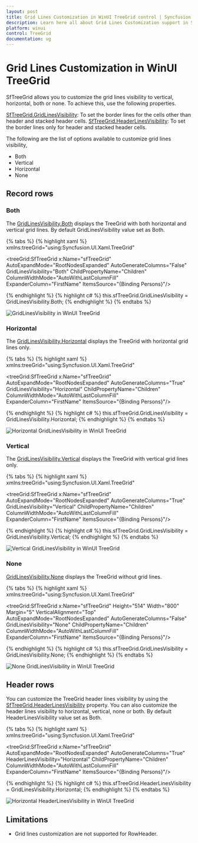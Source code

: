 ```yaml
---
layout: post
title: Grid Lines Customization in WinUI TreeGrid control | Syncfusion
description: Learn here all about Grid Lines Customization support in Syncfusion WinUI TreeGrid(SfTreeGrid) control and more.
platform: winui
control: TreeGrid
documentation: ug
---
```


# Grid Lines Customization in WinUI TreeGrid

SfTreeGrid allows you to customize the grid lines visibility to vertical, horizontal, both or none. To achieve this, use the following properties.

[SfTreeGrid.GridLinesVisibility](https://help.syncfusion.com/cr/winui/Syncfusion.UI.Xaml.Grids.SfGridBase.html#Syncfusion_UI_Xaml_Grids_SfGridBase_GridLinesVisibility): To set the border lines for the cells other than header and stacked header cells.
[SfTreeGrid.HeaderLinesVisibility](https://help.syncfusion.com/cr/winui/Syncfusion.UI.Xaml.Grids.SfGridBase.html#Syncfusion_UI_Xaml_Grids_SfGridBase_HeaderLinesVisibility): To set the border lines only for header and stacked header cells.

The following are the list of options available to customize grid lines visibility,

* Both
* Vertical
* Horizontal
* None

## Record rows

### Both

The [GridLinesVisibility.Both](https://help.syncfusion.com/cr/winui/Syncfusion.UI.Xaml.Grids.GridLinesVisibility.html#Syncfusion_UI_Xaml_Grids_GridLinesVisibility_Both) displays the TreeGrid with both horizontal and vertical grid lines. By default GridLinesVisibility value set as Both.

{% tabs %}
{% highlight xaml %}
xmlns:treeGrid="using:Syncfusion.UI.Xaml.TreeGrid"

<treeGrid:SfTreeGrid  x:Name="sfTreeGrid"
                      AutoExpandMode="RootNodesExpanded"
                      AutoGenerateColumns="False"
                      GridLinesVisibility="Both"
                      ChildPropertyName="Children"
                      ColumnWidthMode="AutoWithLastColumnFill"
                      ExpanderColumn="FirstName"
                      ItemsSource="{Binding Persons}"/>


{% endhighlight %}
{% highlight c# %}
this.sfTreeGrid.GridLinesVisibility = GridLinesVisibility.Both;
{% endhighlight %}
{% endtabs %}

![GridLinesVisibility in WinUI TreeGrid](GridLines_images/GridLines_image1.png)

### Horizontal

The [GridLinesVisibility.Horizontal](https://help.syncfusion.com/cr/winui/Syncfusion.UI.Xaml.Grids.GridLinesVisibility.html#Syncfusion_UI_Xaml_Grids_GridLinesVisibility_Horizontal) displays the TreeGrid with horizontal grid lines only.

{% tabs %}
{% highlight xaml %}
xmlns:treeGrid="using:Syncfusion.UI.Xaml.TreeGrid"

<treeGrid:SfTreeGrid  x:Name="sfTreeGrid"
                      AutoExpandMode="RootNodesExpanded"
                      AutoGenerateColumns="True"
                      GridLinesVisibility="Horizontal"
                      ChildPropertyName="Children"
                      ColumnWidthMode="AutoWithLastColumnFill"
                      ExpanderColumn="FirstName"
                      ItemsSource="{Binding Persons}"/>

{% endhighlight %}
{% highlight c# %}
this.sfTreeGrid.GridLinesVisibility = GridLinesVisibility.Horizontal;
{% endhighlight %}
{% endtabs %}

![Horizontal GridLinesVisibility in WinUI TreeGrid](GridLines_images/GridLines_image2.png)

### Vertical

The [GridLinesVisibility.Vertical](https://help.syncfusion.com/cr/winui/Syncfusion.UI.Xaml.Grids.GridLinesVisibility.html#Syncfusion_UI_Xaml_Grids_GridLinesVisibility_Vertical) displays the TreeGrid with vertical grid lines only.

{% tabs %}
{% highlight xaml %}
xmlns:treeGrid="using:Syncfusion.UI.Xaml.TreeGrid"

<treeGrid:SfTreeGrid  x:Name="sfTreeGrid"
                      AutoExpandMode="RootNodesExpanded"
                      AutoGenerateColumns="True"
                      GridLinesVisibility="Vertical"
                      ChildPropertyName="Children"
                      ColumnWidthMode="AutoWithLastColumnFill"
                      ExpanderColumn="FirstName"
                      ItemsSource="{Binding Persons}"/>

{% endhighlight %}
{% highlight c# %}
this.sfTreeGrid.GridLinesVisibility = GridLinesVisibility.Vertical;
{% endhighlight %}
{% endtabs %}

![Vertical GridLinesVisibility in WinUI TreeGrid](GridLines_images/GridLines_image3.png)

### None
[GridLinesVisibility.None](https://help.syncfusion.com/cr/winui/Syncfusion.UI.Xaml.Grids.GridLinesVisibility.html#Syncfusion_UI_Xaml_Grids_GridLinesVisibility_None) displays the TreeGrid without grid lines.

{% tabs %}
{% highlight xaml %}
xmlns:treeGrid="using:Syncfusion.UI.Xaml.TreeGrid"

<treeGrid:SfTreeGrid  x:Name="sfTreeGrid"
                      Height="514"
                      Width="800"
                      Margin="5"
                      VerticalAlignment="Top"
                      AutoExpandMode="RootNodesExpanded"
                      AutoGenerateColumns="False"
                      GridLinesVisibility="None"
                      ChildPropertyName="Children"
                      ColumnWidthMode="AutoWithLastColumnFill"
                      ExpanderColumn="FirstName"
                      ItemsSource="{Binding Persons}"/>

{% endhighlight %}
{% highlight c# %}
this.sfTreeGrid.GridLinesVisibility = GridLinesVisibility.None;
{% endhighlight %}
{% endtabs %}

![None GridLinesVisibility in WinUI TreeGrid](GridLines_images/GridLines_image4.png)

## Header rows

You can customize the TreeGrid header lines visibility by using the [SfTreeGrid.HeaderLinesVisibility](https://help.syncfusion.com/cr/winui/Syncfusion.UI.Xaml.Grids.SfGridBase.html#Syncfusion_UI_Xaml_Grids_SfGridBase_HeaderLinesVisibility) property. You can also customize the header lines visibility to horizontal, vertical, none or both. By default HeaderLinesVisibility value set as Both.

{% tabs %}
{% highlight xaml %}
xmlns:treeGrid="using:Syncfusion.UI.Xaml.TreeGrid"

<treeGrid:SfTreeGrid  x:Name="sfTreeGrid"
                      AutoExpandMode="RootNodesExpanded"
                      AutoGenerateColumns="True"
                      HeaderLinesVisibility="Horizontal"
                      ChildPropertyName="Children"
                      ColumnWidthMode="AutoWithLastColumnFill"
                      ExpanderColumn="FirstName"
                      ItemsSource="{Binding Persons}"/>

{% endhighlight %}
{% highlight c# %}
this.sfTreeGrid.HeaderLinesVisibility = GridLinesVisibility.Horizontal;
{% endhighlight %}
{% endtabs %}

![Horizontal HeaderLinesVisibility in WinUI TreeGrid](GridLines_images/GridLines_image5.png)

## Limitations

* Grid lines customization are not supported for RowHeader.
